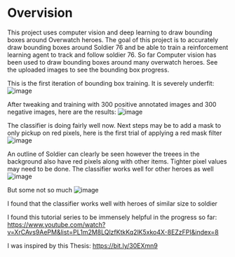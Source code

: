 # Overvision
This project uses computer vision and deep learning to draw bounding boxes around Overwatch heroes. The goal of this project is to accurately draw bounding boxes around Soldier 76 
and be able to train a reinforcement learning agent to track and follow soldier 76. So far Computer vision has been used to draw bounding boxes around many overwatch heroes. See the uploaded images to see the bounding box progress.

This is the first iteration of bounding box training. It is severely underfit:
![image](https://user-images.githubusercontent.com/77586827/114313890-6e51f880-9ac6-11eb-8582-75f6cffab27d.png)

After tweaking and training with 300 positive annotated images and 300 negative images, here are the results:
![image](https://user-images.githubusercontent.com/77586827/114313909-89246d00-9ac6-11eb-8749-8efb6a7fbe7e.png)

The classifier is doing fairly well now. Next steps may be to add a mask to only pickup on red pixels, here is the first trial of applying a red mask filter
![image](https://user-images.githubusercontent.com/77586827/114313951-afe2a380-9ac6-11eb-90fb-c119f2d3c8d9.png)

An outline of Soldier can clearly be seen however the treees in the background also have red pixels along with other items. Tighter pixel values may need to be done.
The classifier works well for other heroes as well
![image](https://user-images.githubusercontent.com/77586827/114314005-e9b3aa00-9ac6-11eb-8891-aad994ef9e52.png)

But some not so much
![image](https://user-images.githubusercontent.com/77586827/114314010-f89a5c80-9ac6-11eb-92b6-2fb0c33a01d9.png)

I found that the classifier works well with heroes of similar size to soldier

I found this tutorial series to be immensely helpful in the progress so far: https://www.youtube.com/watch?v=XrCAvs9AePM&list=PL1m2M8LQlzfKtkKq2lK5xko4X-8EZzFPI&index=8

I was inspired by this Thesis: https://bit.ly/30EXmn9
